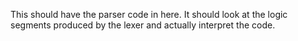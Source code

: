 This should have the parser code in here. It should look at the logic segments produced by the lexer and actually interpret the code.